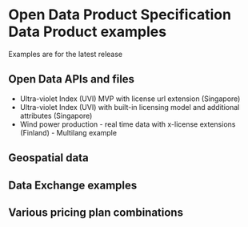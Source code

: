 # Open Data Product Specification Data Product examples

Examples are for the latest release

## Open Data APIs and files

- Ultra-violet Index (UVI) MVP with license url extension (Singapore)
- Ultra-violet Index (UVI) with built-in licensing model and additional attributes (Singapore)
- Wind power production - real time data with x-license extensions (Finland) - Multilang example 


## Geospatial data


## Data Exchange examples


## Various pricing plan combinations
